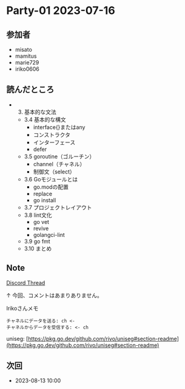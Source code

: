 # Party-01 2023-07-16

## 参加者
- misato
- mamitus
- marie729
- iriko0606

## 読んだところ
- 3. 基本的な文法
    - 3.4 基本的な構文
        - interface{}またはany
        - コンストラクタ
        - インターフェース
        - defer
    - 3.5 goroutine（ゴルーチン）
      - channel（チャネル）
      - 制御文（select）
    - 3.6 Goモジュールとは
      - go.modの配置
      - replace
      - go install
    - 3.7 プロジェクトレイアウト
    - 3.8 lint文化
      - go vet
      - revive
      - golangci-lint
    - 3.9 go fmt
    - 3.10 まとめ

## Note
[Discord Thread](https://discord.com/channels/689414179752247409/725156029033218080/1135012379378319451)

↑ 今回、コメントはあまりありません。

Irikoさんメモ

```
チャネルにデータを送る: ch <-  
チャネルからデータを受信する: <- ch
```

uniseg: [https://pkg.go.dev/github.com/rivo/uniseg#section-readme](https://pkg.go.dev/github.com/rivo/uniseg#section-readme)

## 次回
- 2023-08-13 10:00
